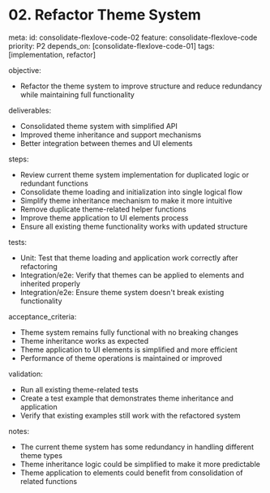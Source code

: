 # 02. Refactor Theme System

meta:
  id: consolidate-flexlove-code-02
  feature: consolidate-flexlove-code
  priority: P2
  depends_on: [consolidate-flexlove-code-01]
  tags: [implementation, refactor]

objective:
- Refactor the theme system to improve structure and reduce redundancy while maintaining full functionality

deliverables:
- Consolidated theme system with simplified API
- Improved theme inheritance and support mechanisms
- Better integration between themes and UI elements

steps:
- Review current theme system implementation for duplicated logic or redundant functions
- Consolidate theme loading and initialization into single logical flow
- Simplify theme inheritance mechanism to make it more intuitive
- Remove duplicate theme-related helper functions
- Improve theme application to UI elements process
- Ensure all existing theme functionality works with updated structure

tests:
- Unit: Test that theme loading and application work correctly after refactoring
- Integration/e2e: Verify that themes can be applied to elements and inherited properly
- Integration/e2e: Ensure theme system doesn't break existing functionality

acceptance_criteria:
- Theme system remains fully functional with no breaking changes
- Theme inheritance works as expected
- Theme application to UI elements is simplified and more efficient
- Performance of theme operations is maintained or improved

validation:
- Run all existing theme-related tests
- Create a test example that demonstrates theme inheritance and application
- Verify that existing examples still work with the refactored system

notes:
- The current theme system has some redundancy in handling different theme types
- Theme inheritance logic could be simplified to make it more predictable
- Theme application to elements could benefit from consolidation of related functions